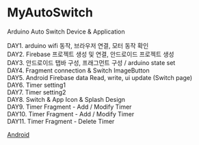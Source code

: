 # MyAutoSwitch
Arduino Auto Switch Device &amp; Application

DAY1. arduino wifi 동작, 브라우저 연결, 모터 동작 확인  
DAY2. Firebase 프로젝트 생성 및 연결, 안드로이드 프로젝트 생성  
DAY3. 안드로이드 탭바 구성, 프래그먼트 구성 / arduino state set  
DAY4. Fragment connection & Switch ImageButton  
DAY5. Android Firebase data Read, write, ui update (Switch page)  
DAY6. Timer setting1  
DAY7. Timer setting2  
DAY8. Switch & App Icon & Splash Design  
DAY9. Timer Fragment - Add / Modify Timer  
DAY10. Timer Fragment - Add / Modify Timer  
DAY11. Timer Fragment - Delete Timer  


[Android](https://github.com/hjinha18/MAUS_Android)
